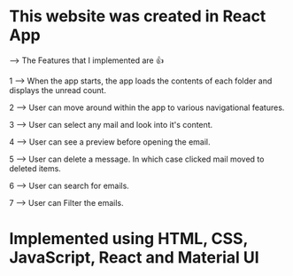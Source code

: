 # This website was created in React App

--> The Features that I implemented are 👍 

1 --> When the app starts, the app loads the contents of each folder and displays the unread count.

2 --> User can move around within the app to various navigational features.

3 --> User can select any mail and look into it's content.

4 --> User can see a preview before opening the email.

5 --> User can delete a message. In which case clicked mail moved to deleted items.

6 --> User can search for emails.

7 --> User can Filter the emails.

# Implemented using HTML, CSS, JavaScript, React and Material UI



